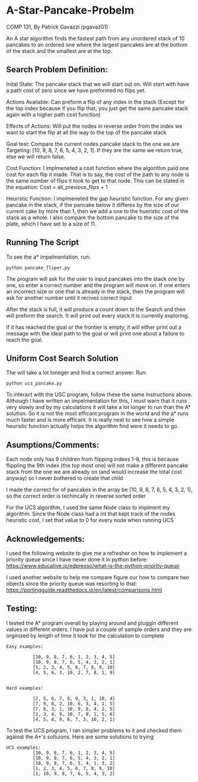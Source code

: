 # A-Star-Pancake-Probelm
COMP 131, By Patrick Gavazzi (pgavaz01)

An A star algorithm finds the fastest path from any unordered stack of 10 pancakes to an ordered one where the largest pancakes are at the bottom of the stack and the smallest are at the top. 

## Search Problem Definition:

Inital State: The pancake stack that we will start out on. Will start with have a path cost of zero since we have preformed no flips yet.
                
Actions Available: Can preform a flip of any index in the stack (Except for the top index because if you flip that, you just get the same pancake stack again with a higher path cost function)
                             
Effects of Actions: Will put the nodes in reverse order from the index we want to start the flip at all the way to the top of the pancake stack
        
Goal test: Compare the current nodes pancake stack to the one we are Targeting: [10, 9, 8, 7, 6, 5, 4, 3, 2, 1]. If they are the same we return true, else we will return false.
         
Cost Function: I implmeneted a cost function where the algorithm paid one cost for each flip it made. That is to say, the cost of the path to any node is the same number of flips it took to get to that node. This can be stated in the equation: Cost = all_previous_flips + 1 
    
Heuristic Function: I implmeneted the gap heuristic function. For any given pancake in the stack, if the pancake below it differes by the size of our current cake by more than 1, then we add a one to  the hueristic cost of the stack as a whole. I also compare the bottom pancake to the size of the plate, which I have set to a size of 11.
                           
   
## Running The Script
To see the a* impelmentation, run:
    
    python pancake_fliper.py 
    
The program will ask for the user to input pancakes into the stack one by one, so enter a correct number and the program will move on. If one enters an incorrect size or one that is already in the stack, then the program will ask for another number until it recives correct input
        
After the stack is full, it will produce a count down to the Search and then will preform the search. It will print out every stack it is currently exploring.
    
If it has reached the goal or the frontier is empty, it will either print out a message with the ideal path to the goal or will print one about a failure to reach the goal.
        
## Uniform Cost Search Solution
The will take a lot loneger and find a correct answer. Run:
       
    python ucs_pancake.py

To interact with the USC program, follow these the same instructions above. Although I have written an impelmentation for this, I must warn that it runs very slowly and by my calculations it will take a lot longer to run than the A* solution. So it is not the most efficant program in the world and the a* runs much faster and is more efficant. It is really neat to see how a simple heuristic function actually helps the algorithm find were it needs to go.






## Asumptions/Comments:
Each node only has 9 children from flipping indexs 1-8, this is because flippling the 9th index (the top most one) will not make a different pancake stack from the one we are already on (and would increase the total cost anyway) so I never bothered to create that child
      
I made the correct for of pancakes in the array be [10, 9, 8, 7, 6, 5, 4, 3, 2, 1], so the correct order is techincally in reverse sorted order
    
For the UCS algorithm, I used the same Node class to implment my algorithm. Since the Node class had a int that kept track of the nodes heuristic cost, I set that value to 0 for every node when running UCS



## Acknowledgements:
   
I used the following website to give me a refresher on how to implement a priority queue since I have never done it in python before: https://www.educative.io/edpresso/what-is-the-python-priority-queue
    
I used another website to help me compare figure our how to compare two 
objects since the priority queue was resorting to that: https://portingguide.readthedocs.io/en/latest/comparisons.html


## Testing:  
I tested the A* program overall by playing around and pluggin different values in different orders. I have put a couple of sample orders and they are orginized by length of time it took for the calculation to complete
    
    Easy examples: 
    
              [10, 9, 8, 7, 6, 1, 2, 3, 4, 5]
              [10, 9, 8, 7, 6, 5, 4, 3, 2, 1]
              [1, 2, 3, 4, 5, 6, 7, 8, 9, 10]
              [4, 5, 6, 3, 10, 2, 7, 8, 1, 9]


    Hard examples: 
    
              [2, 5, 6, 7, 8, 9, 3, 1, 10, 4]
              [7, 9, 8, 2, 10, 6, 3, 4, 1, 5]
              [7, 6, 3, 1, 10, 9, 8, 4, 2, 5]
              [2, 3, 4, 9, 10, 7, 8, 1, 5, 6]
              [4, 5, 8, 9, 6, 7, 3, 10, 2, 1]
          
          
To test the UCS program, I ran simpler problems to it and checked them against the A*'s soltuions. Here are some solutions to trying
 
    UCS examples: 
              [10, 9, 8, 7, 6, 1, 2, 3, 4, 5]
              [10, 9, 8, 7, 6, 5, 4, 3, 2, 1]
              [10, 9, 8, 7, 6, 5, 4, 1, 3, 2]
              [1, 2, 3, 4, 5, 6, 7, 8, 9, 10]
              [1, 10, 9, 8, 7, 6, 5, 4, 3, 2]

